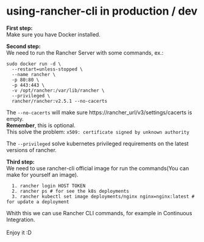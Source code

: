 # using-rancher-cli in production / dev

**First step:** \
Make sure you have Docker installed.

**Second step:** \
We need to run the Rancher Server with some commands, ex.:
  
```
sudo docker run -d \
  --restart=unless-stopped \
  --name rancher \
  -p 80:80 \
  -p 443:443 \
  -v /opt/rancher:/var/lib/rancher \
  --privileged \
  rancher/rancher:v2.5.1 --no-cacerts
```
The `--no-cacerts` will make sure https://rancher_url/v3/settings/cacerts is empty. \
**Remember**, this is optional. \
This solve the problem: `x509: certificate signed by unknown authority` 

The `--privileged` solve kubernetes privileged requirements on the latest versions of rancher.

**Third step:** \
  We need to use rancher-cli official image for run the commands(You can make for yourself an image).
```  
  1. rancher login HOST TOKEN
  2. rancher ps # for see the k8s deployments
  3. rancher kubectl set image deployments/nginx nginx=nginx:latest # for update a deployment
```  
 

Whith this we can use Rancher CLI commands, for example in Continuous Integration. \
\
Enjoy it :D
